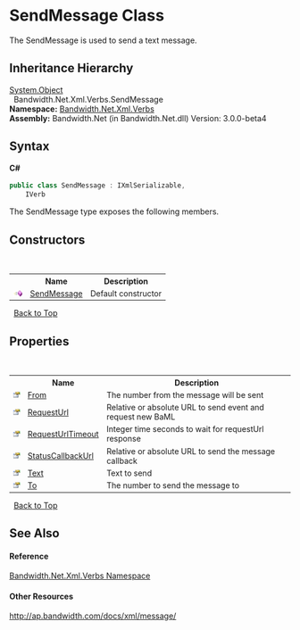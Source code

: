 ﻿# SendMessage Class
 

The SendMessage is used to send a text message.


## Inheritance Hierarchy
<a href="http://msdn2.microsoft.com/en-us/library/e5kfa45b" target="_blank">System.Object</a><br />&nbsp;&nbsp;Bandwidth.Net.Xml.Verbs.SendMessage<br />
**Namespace:**&nbsp;<a href ="N_Bandwidth_Net_Xml_Verbs.md">Bandwidth.Net.Xml.Verbs</a><br />**Assembly:**&nbsp;Bandwidth.Net (in Bandwidth.Net.dll) Version: 3.0.0-beta4

## Syntax

**C#**<br />
``` C#
public class SendMessage : IXmlSerializable, 
	IVerb
```

The SendMessage type exposes the following members.


## Constructors
&nbsp;<table><tr><th></th><th>Name</th><th>Description</th></tr><tr><td>![Public method](media/pubmethod.gif "Public method")</td><td><a href ="M_Bandwidth_Net_Xml_Verbs_SendMessage__ctor.md">SendMessage</a></td><td>
Default constructor</td></tr></table>&nbsp;
<a href="#sendmessage-class">Back to Top</a>

## Properties
&nbsp;<table><tr><th></th><th>Name</th><th>Description</th></tr><tr><td>![Public property](media/pubproperty.gif "Public property")</td><td><a href ="P_Bandwidth_Net_Xml_Verbs_SendMessage_From.md">From</a></td><td>
The number from the message will be sent</td></tr><tr><td>![Public property](media/pubproperty.gif "Public property")</td><td><a href ="P_Bandwidth_Net_Xml_Verbs_SendMessage_RequestUrl.md">RequestUrl</a></td><td>
Relative or absolute URL to send event and request new BaML</td></tr><tr><td>![Public property](media/pubproperty.gif "Public property")</td><td><a href ="P_Bandwidth_Net_Xml_Verbs_SendMessage_RequestUrlTimeout.md">RequestUrlTimeout</a></td><td>
Integer time seconds to wait for requestUrl response</td></tr><tr><td>![Public property](media/pubproperty.gif "Public property")</td><td><a href ="P_Bandwidth_Net_Xml_Verbs_SendMessage_StatusCallbackUrl.md">StatusCallbackUrl</a></td><td>
Relative or absolute URL to send the message callback</td></tr><tr><td>![Public property](media/pubproperty.gif "Public property")</td><td><a href ="P_Bandwidth_Net_Xml_Verbs_SendMessage_Text.md">Text</a></td><td>
Text to send</td></tr><tr><td>![Public property](media/pubproperty.gif "Public property")</td><td><a href ="P_Bandwidth_Net_Xml_Verbs_SendMessage_To.md">To</a></td><td>
The number to send the message to</td></tr></table>&nbsp;
<a href="#sendmessage-class">Back to Top</a>

## See Also


#### Reference
<a href ="N_Bandwidth_Net_Xml_Verbs.md">Bandwidth.Net.Xml.Verbs Namespace</a><br />

#### Other Resources
<a href="http://ap.bandwidth.com/docs/xml/message/" target="_blank">http://ap.bandwidth.com/docs/xml/message/</a><br />